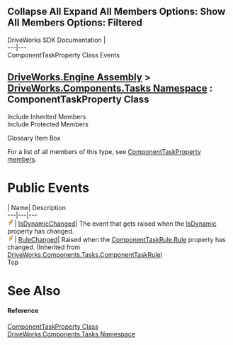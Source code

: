Collapse All Expand All Members Options: Show All  Members Options: Filtered   
---  
DriveWorks SDK Documentation  |   
---|---  
ComponentTaskProperty Class Events   
  
[DriveWorks.Engine Assembly](topic2156.md) > [DriveWorks.Components.Tasks Namespace](topic6391.md) : ComponentTaskProperty Class  
---  
  
Include Inherited Members    
Include Protected Members    


Glossary Item Box

For a list of all members of this type, see [ComponentTaskProperty members](topic6634.md).

# Public Events

| Name| Description  
---|---|---  
![Public Event](dotnetimages/publicEvent.gif)| [IsDynamicChanged](topic6646.md)| The event that gets raised when the [IsDynamic](topic6643.md) property has changed.   
![Public Event](dotnetimages/publicEvent.gif)| [RuleChanged](topic6722.md)| Raised when the [ComponentTaskRule.Rule](topic6719.md) property has changed. (Inherited from [DriveWorks.Components.Tasks.ComponentTaskRule](topic6704.md))  
Top

# See Also

#### Reference

[ComponentTaskProperty Class](topic6633.md)   
[DriveWorks.Components.Tasks Namespace](topic6391.md)



